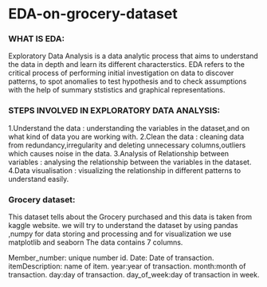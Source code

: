 # EDA-on-grocery-dataset
### WHAT IS EDA:
 Exploratory Data Analysis is a data analytic process that aims to understand the data in depth and learn its different characterstics.
 EDA refers to the critical process of performing initial investigation on data to discover patterns, to spot anomalies to test hypothesis
 and to check assumptions with the help of summary ststistics and graphical representations.
### STEPS INVOLVED IN EXPLORATORY DATA ANALYSIS:
1.Understand the data :  understanding the variables in the dataset,and on what kind of data you are working with.
2.Clean the data      : cleaning data from redundancy,irregularity and deleting unnecessary columns,outliers which causes noise in the data.
3.Analysis of Relationship between variables : analysing the relationship between the variables in the dataset.
4.Data visualisation  : visualizing the relationship in different patterns to understand easily.
### Grocery dataset:
This dataset tells about the Grocery purchased and this data is taken from kaggle website. we will try to understand the dataset by using pandas ,numpy for data storing and processing and for visualization we use matplotlib and seaborn The data contains 7 columns.

Member_number: unique number id.
Date: Date of transaction.
itemDescription: name of item.
year:year of transaction.
month:month of transaction.
day:day of transaction.
day_of_week:day of transaction in week.
